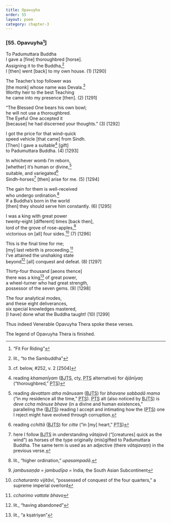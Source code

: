```yaml
---
title: Opavuyha
order: 55
layout: poem
category: chapter-3
---
```


### \[55. Opavuyha[^1]\]

To Padumuttara Buddha  
I gave a \[fine\] thoroughbred \[horse\].  
Assigning it to the Buddha,[^2]  
I \[then\] went \[back\] to my own house. (1) \[1290\]

The Teacher’s top follower was  
\[the monk\] whose name was Devala.[^3]  
Worthy heir to the best Teaching  
he came into my presence \[then\]. (2) \[1291\]

“The Blessed One bears his own bowl;  
he will not use a thoroughbred.  
The Eyeful One accepted it  
\[because\] he had discerned your thoughts.” (3) \[1292\]

I got the price for that wind-quick  
speed vehicle \[that came\] from Sindh.  
\[Then\] I gave a suitable[^4] \[gift\]  
to Padumuttara Buddha. (4) \[1293\]

In whichever womb I’m reborn,  
\[whether\] it’s human or divine,[^5]  
suitable, and variegated[^6]  
Sindh-horses[^7] \[then\] arise for me. (5) \[1294\]

The gain for them is well-received  
who undergo ordination.[^8]  
If a Buddha’s born in the world  
\[then\] they should serve him constantly. (6) \[1295\]

I was a king with great power  
twenty-eight \[different\] times \[back then\],  
lord of the grove of rose-apples,[^9]  
victorious on \[all\] four sides.[^10] (7) \[1296\]

This is the final time for me;  
\[my\] last rebirth is proceeding.[^11]  
I’ve attained the unshaking state  
beyond[^12] \[all\] conquest and defeat. (8) \[1297\]

Thirty-four thousand \[aeons thence\]  
there was a king[^13] of great power,  
a wheel-turner who had great strength,  
possessor of the seven gems. (9) \[1298\]

The four analytical modes,  
and these eight deliverances,  
six special knowledges mastered,  
\[I have\] done what the Buddha taught! (10) \[1299\]

Thus indeed Venerable Opavuyha Thera spoke these verses.

The legend of Opavuyha Thera is finished.

[^1]: “Fit For Riding”

[^2]: lit., “to the Sambuddha”

[^3]: cf. below, \#252, v. 2 \[2504\]

[^4]: reading *khamanīyam* (<abbr title="Buddha Jayanthi Tripitaka Series">BJTS</abbr>, cty, <abbr title="Pali Text Society">PTS</abbr> alternative) for *ājānīyaŋ* (“thoroughbred,” <abbr title="Pali Text Society">PTS</abbr>)

[^5]: reading *devattam atha mānusam* (<abbr title="Buddha Jayanthi Tripitaka Series">BJTS</abbr>) for *bhavane sabbadā mama* (“in my residence all the time,” <abbr title="Pali Text Society">PTS</abbr>). <abbr title="Pali Text Society">PTS</abbr> alt (also noticed by <abbr title="Buddha Jayanthi Tripitaka Series">BJTS</abbr>) is *deve <span class="diacritics" data-state="on">c</span><span class="no-diacritics" data-state="off">ch</span>a mānuse bhave* (in a divine and human existences,” paralleling the (<abbr title="Buddha Jayanthi Tripitaka Series">BJTS</abbr>) reading I accept and intimating how the (<abbr title="Pali Text Society">PTS</abbr>) one I reject might have evolved through corruption.

[^6]: reading *<span class="diacritics" data-state="on">c</span><span class="no-diacritics" data-state="off">ch</span>ittā* (<abbr title="Buddha Jayanthi Tripitaka Series">BJTS</abbr>) for *citte* (“in \[my\] heart,” <abbr title="Pali Text Society">PTS</abbr>)

[^7]: here I follow <abbr title="Buddha Jayanthi Tripitaka Series">BJTS</abbr> in understanding *vātajavā* (“\[creatures\] quick as the wind”) as horses of the type originally (mis)gifted to Padumuttara Buddha. The same term is used as an adjective (there *vātajavaṃ*) in the previous verse.

[^8]: lit., “higher ordination,” *upasampadā*.

[^9]: *jambusaṇḍa = jambudīpa =* India, the South Asian Subcontinent

[^10]: *<span class="diacritics" data-state="on">c</span><span class="no-diacritics" data-state="off">ch</span>aturanto vijitāvi*, “possessed of conquest of the four quarters,” a supreme imperial overlord

[^11]: *<span class="diacritics" data-state="on">c</span><span class="no-diacritics" data-state="off">ch</span>arimo vattate bhavo*

[^12]: lit., “having abandoned”

[^13]: lit., “a kṣatriyan”
